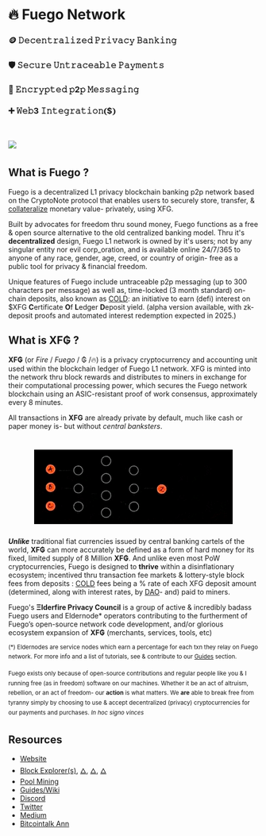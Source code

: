 # 🔥 Fuego Network

  ### 🪙 𝙳𝚎𝚌𝚎𝚗𝚝𝚛𝚊𝚕𝚒𝚣𝚎𝚍 𝙿𝚛𝚒𝚟𝚊𝚌𝚢 𝙱𝚊𝚗𝚔𝚒𝚗𝚐
  ### 🛡 𝚂𝚎𝚌𝚞𝚛𝚎 𝚄𝚗𝚝𝚛𝚊𝚌𝚎𝚊𝚋𝚕𝚎 𝙿𝚊𝚢𝚖𝚎𝚗𝚝𝚜
  ### 🔏 𝙴𝚗𝚌𝚛𝚢𝚙𝚝𝚎𝚍 𝚙2𝚙 𝙼𝚎𝚜𝚜𝚊𝚐𝚒𝚗𝚐
  ### ➕ 𝚆𝚎𝚋3 𝙸𝚗𝚝𝚎𝚐𝚛𝚊𝚝𝚒𝚘𝚗❨$❩

<h1 align="left"><img src="https://raw.githubusercontent.com/usexfg/fuego-data/master/fuego-images/slickxfg.gif"><img/></h1> 

## What is Fuego ?

Fuego is a decentralized L1 privacy blockchain banking p2p network based on the CryptoNote protocol that enables users to securely store, transfer, & [collateralize](https://github.com/usexfg/cold-dao) monetary value- privately, using XFG.

Built by advocates for freedom thru sound money, Fuego functions as a free & open source alternative to the old centralized banking model. Thru it's **decentralized** design, Fuego L1 network is owned by it's users; not by any singular entity nor evil corp_oration, and is available online 24/7/365 to anyone of any race, gender, age, creed, or country of origin- free as a public tool for privacy & financial freedom.

Unique features of Fuego include untraceable p2p messaging (up to 300 characters per message) as well as, time-locked (3 month standard) on-chain deposits, also known as  [COLD](https://github.com/usexfg/cold-dao): an initiative to earn (defi) interest on $XFG **C**ertificate **O**f **L**edger **D**eposit yield. (alpha version available, with zk-deposit proofs and automated interest redemption expected in 2025.)

## What is XF₲ ?

**XF₲** (or *Fire* / *Fuego* / ₲ /🔥) is a privacy cryptocurrency and accounting unit used within the blockchain ledger of Fuego L1 network. XFG is minted into the network thru block rewards and distributes to miners in exchange for their computational processing power, which secures the Fuego network blockchain using an ASIC-resistant proof of work consensus, approximately every 8 minutes.

All transactions in **XFG** are already private by default, much like cash or paper money is- but without *central banksters*.
<h1 align="center"><img src="https://raw.githubusercontent.com/usexfg/fuego-data/master/fuego-images/CryptoNote_blockchain_analysis_ambiguity-ezgif.com-optimize.gif"><img/></h1>

***Unlike*** traditional fiat currencies issued by central banking cartels of the world, **XF₲** can more accurately be defined as a form of hard money for its fixed, limited supply of 8 Million **XF₲**. And unlike even most PoW cryptocurrencies, Fuego is designed to **thrive** within a disinflationary ecosystem; incentived thru transaction fee markets & lottery-style block fees from deposits : [COLD](https://github.com/usexfg/cold-dao) fees being a % rate of each XFG deposit amount (determined, along with interest rates, by [DAO](https://github.com/usexfg/cold-dao)- and) paid to miners. 


Fuego's **Ξlderfire Privacy Council** is a group of active & incredibly badass Fuego users and Eldernode* operators contributing to the furtherment of Fuego’s open-source network code development, and/or glorious ecosystem expansion of **XF₲** (merchants, services, tools, etc)

<sup>(*) Eldernodes are service nodes which earn a percentage for each txn they relay on Fuego network. For more info and a list of tutorials, see & contribute to our [Guides](https://github.com/usexfg/Guides/wiki/) section.

<sup> Fuego exists only because of open-source contributions and regular people like you & I running free (as in freedom) software on our machines. Whether it be an act of altruism, rebellion, or an act of freedom- our **action** is what matters. We **are** able to break free from tyranny simply by choosing to use & accept decentralized (privacy) cryptocurrencies for our payments and purchases. *In hoc signo vinces*</sup></sup>

## Resources

-   [Website](https://usexfg.org)
-   [Block Explorer(s)](http://explorer.usexfg.org), [🜂](https://explore-xfg.loudmining.com), [🜂](http://radioactive.sytes.net:8000/index.html), [🜂](http://3.133.114.118/)
-   [Pool Mining](https://miningpoolstats.stream/fuego)
-   [Guides/Wiki](https://github.com/usexfg/guides)
-   [Discord](https://discord.gg/5UJcJJg)
-   [Twitter](https://twitter.com/useXFG)
-   [Medium](https://medium.com/@usexfg)
-   [Bitcointalk Ann](https://bitcointalk.org/index.php?topic=2712001)
                                      
